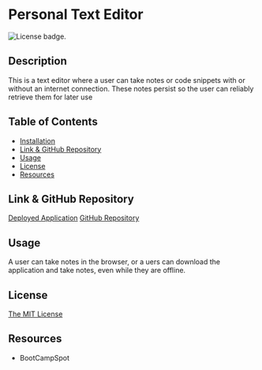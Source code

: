 # Personal Text Editor
![License badge.](https://img.shields.io/badge/License-MIT-yellow.svg) 

## Description
This is a text editor where a user can take notes or code snippets with or without an internet connection. These notes persist so the user can reliably retrieve them for later use

## Table of Contents
- [Installation](#installation)
- [Link & GitHub Repository](#link-&-github-repository)
- [Usage](#usage)
- [License](#license)
- [Resources](#resources)


## Link & GitHub Repository
[Deployed Application](https://opensource.org/licenses/MIT/)
[GitHub Repository](https://github.com/hjlee17/19-pwa-personal-text-editor-for-notes-and-code-snippets.git)

## Usage
A user can take notes in the browser, or a uers can download the application and take notes, even while they are offline.

## License
[The MIT License](https://opensource.org/licenses/MIT/)

## Resources
- BootCampSpot
  